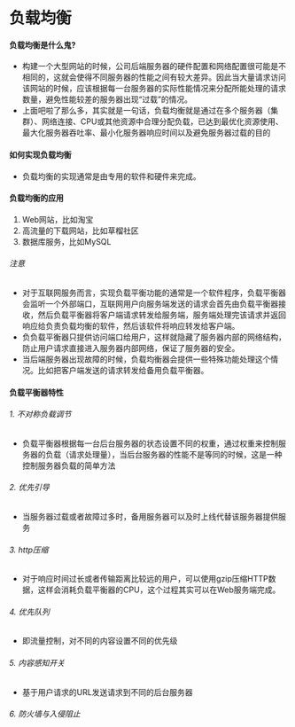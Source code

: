 # 负载均衡

#### 负载均衡是什么鬼?
- 构建一个大型网站的时候，公司后端服务器的硬件配置和网络配置很可能是不相同的，这就会使得不同服务器的性能之间有较大差异。因此当大量请求访问该网站的时候，应该根据每一台服务器的实际性能情况来分配所能处理的请求数量，避免性能较差的服务器出现“过载”的情况。
- 上面吧啦了那么多，其实就是一句话，负载均衡就是通过在多个服务器（集群）、网络连接、CPU或其他资源中合理分配负载，已达到最优化资源使用、最大化服务器吞吐率、最小化服务器响应时间以及避免服务器过载的目的

#### 如何实现负载均衡
- 负载均衡的实现通常是由专用的软件和硬件来完成。


#### 负载均衡的应用
1. Web网站，比如淘宝
2. 高流量的下载网站，比如草榴社区
3. 数据库服务，比如MySQL

###### 注意
- 对于互联网服务而言，实现负载平衡功能的通常是一个软件程序，负载平衡器会监听一个外部端口，互联网用户向服务端发送的请求会首先由负载平衡器接收，然后负载平衡器将客户端请求转发给服务端，服务端处理完该请求并返回响应给负责负载均衡的软件，然后该软件将响应转发给客户端。
- 负负载平衡器只提供访问端口给用户，这样就隐藏了服务器内部的网络结构，防止用户请求直接进入服务器内部网络，保证了服务器的安全。
- 当后端服务器出现故障的时候，负载均衡器会提供一些特殊功能处理这个情况。比如把客户端发送的请求转发给备用负载平衡器。

#### 负载平衡器特性
###### 1. 不对称负载调节
- 负载平衡器根据每一台后台服务器的状态设置不同的权重，通过权重来控制服务器的负载（请求处理量），当后台服务器的性能不是等同的时候，这是一种控制服务器负载的简单方法

###### 2. 优先引导
- 当服务器过载或者故障过多时，备用服务器可以及时上线代替该服务器提供服务

###### 3. http压缩
- 对于响应时间过长或者传输距离比较远的用户，可以使用gzip压缩HTTP数据，这样会消耗负载平衡器的CPU，这个过程其实可以在Web服务端完成。


###### 4. 优先队列
- 即流量控制，对不同的内容设置不同的优先级


###### 5. 内容感知开关
- 基于用户请求的URL发送请求到不同的后台服务器

###### 6. 防火墙与入侵阻止 
